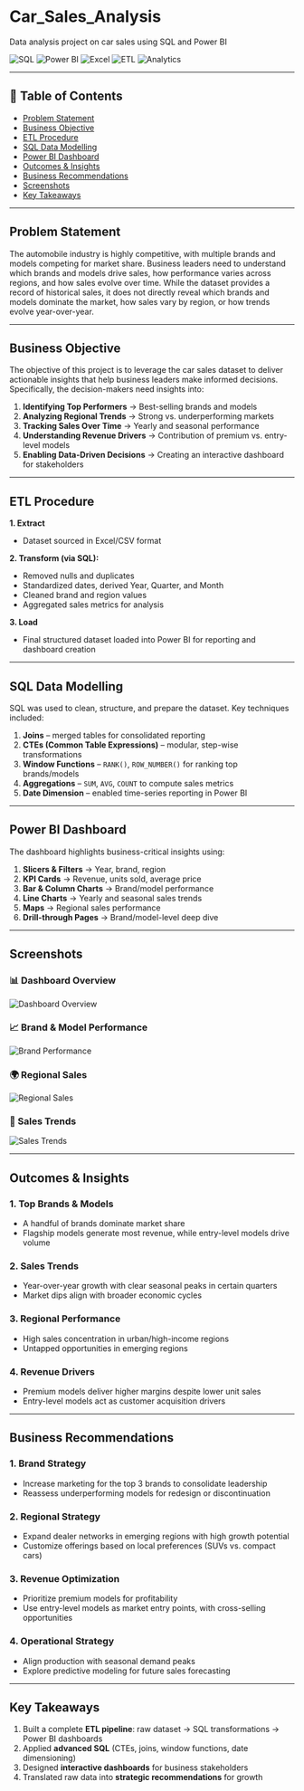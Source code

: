 # Car_Sales_Analysis
Data analysis project on car sales using SQL and Power BI  

![SQL](https://img.shields.io/badge/SQL-Data%20Cleaning-blue?logo=postgresql)
![Power BI](https://img.shields.io/badge/PowerBI-Dashboard-yellow?logo=powerbi)
![Excel](https://img.shields.io/badge/Excel-Data%20Source-green?logo=microsoft-excel)
![ETL](https://img.shields.io/badge/ETL-Process-orange)
![Analytics](https://img.shields.io/badge/Data-Analytics-purple)

---

## 📑 Table of Contents
- [Problem Statement](#problem-statement)  
- [Business Objective](#business-objective)  
- [ETL Procedure](#etl-procedure)  
- [SQL Data Modelling](#sql-data-modelling)  
- [Power BI Dashboard](#power-bi-dashboard)  
- [Outcomes & Insights](#outcomes--insights)  
- [Business Recommendations](#business-recommendations)  
- [Screenshots](#screenshots)  
- [Key Takeaways](#key-takeaways)  

---

## Problem Statement
The automobile industry is highly competitive, with multiple brands and models competing for market share. Business leaders need to understand which brands and models drive sales, how performance varies across regions, and how sales evolve over time. While the dataset provides a record of historical sales, it does not directly reveal which brands and models dominate the market, how sales vary by region, or how trends evolve year-over-year.

---

## Business Objective
The objective of this project is to leverage the car sales dataset to deliver actionable insights that help business leaders make informed decisions. Specifically, the decision-makers need insights into:

1. **Identifying Top Performers** → Best-selling brands and models  
2. **Analyzing Regional Trends** → Strong vs. underperforming markets  
3. **Tracking Sales Over Time** → Yearly and seasonal performance  
4. **Understanding Revenue Drivers** → Contribution of premium vs. entry-level models  
5. **Enabling Data-Driven Decisions** → Creating an interactive dashboard for stakeholders  

---

## ETL Procedure
**1. Extract**  
- Dataset sourced in Excel/CSV format  

**2. Transform (via SQL):**  
- Removed nulls and duplicates  
- Standardized dates, derived Year, Quarter, and Month  
- Cleaned brand and region values  
- Aggregated sales metrics for analysis  

**3. Load**  
- Final structured dataset loaded into Power BI for reporting and dashboard creation  

---

## SQL Data Modelling
SQL was used to clean, structure, and prepare the dataset. Key techniques included:

1. **Joins** – merged tables for consolidated reporting  
2. **CTEs (Common Table Expressions)** – modular, step-wise transformations  
3. **Window Functions** – `RANK()`, `ROW_NUMBER()` for ranking top brands/models  
4. **Aggregations** – `SUM`, `AVG`, `COUNT` to compute sales metrics  
5. **Date Dimension** – enabled time-series reporting in Power BI  

---

## Power BI Dashboard
The dashboard highlights business-critical insights using:

1. **Slicers & Filters** → Year, brand, region  
2. **KPI Cards** → Revenue, units sold, average price  
3. **Bar & Column Charts** → Brand/model performance  
4. **Line Charts** → Yearly and seasonal sales trends  
5. **Maps** → Regional sales performance  
6. **Drill-through Pages** → Brand/model-level deep dive  

---
## Screenshots

### 📊 Dashboard Overview
![Dashboard Overview](Dashboard_overview.PNG)

### 📈 Brand & Model Performance
![Brand Performance](Brand_rep.PNG)

### 🌍 Regional Sales
![Regional Sales](Sales_rep.PNG)

### 📆 Sales Trends
![Sales Trends](dealer_rep.PNG)

---

## Outcomes & Insights

### 1. Top Brands & Models
- A handful of brands dominate market share  
- Flagship models generate most revenue, while entry-level models drive volume  

### 2. Sales Trends
- Year-over-year growth with clear seasonal peaks in certain quarters  
- Market dips align with broader economic cycles  

### 3. Regional Performance
- High sales concentration in urban/high-income regions  
- Untapped opportunities in emerging regions  

### 4. Revenue Drivers
- Premium models deliver higher margins despite lower unit sales  
- Entry-level models act as customer acquisition drivers  

---

## Business Recommendations

### 1. Brand Strategy
- Increase marketing for the top 3 brands to consolidate leadership  
- Reassess underperforming models for redesign or discontinuation  

### 2. Regional Strategy
- Expand dealer networks in emerging regions with high growth potential  
- Customize offerings based on local preferences (SUVs vs. compact cars)  

### 3. Revenue Optimization
- Prioritize premium models for profitability  
- Use entry-level models as market entry points, with cross-selling opportunities  

### 4. Operational Strategy
- Align production with seasonal demand peaks  
- Explore predictive modeling for future sales forecasting  


---

## Key Takeaways

1. Built a complete **ETL pipeline**: raw dataset → SQL transformations → Power BI dashboards  
2. Applied **advanced SQL** (CTEs, joins, window functions, date dimensioning)  
3. Designed **interactive dashboards** for business stakeholders  
4. Translated raw data into **strategic recommendations** for growth  
